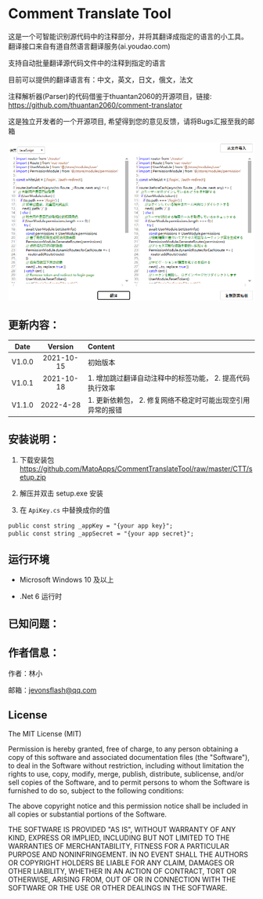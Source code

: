 # Comment Translate Tool

这是一个可智能识别源代码中的注释部分，并将其翻译成指定的语言的小工具。 翻译接口来自有道自然语言翻译服务(ai.youdao.com)

支持自动批量翻译源代码文件中的注释到指定的语言

目前可以提供的翻译语言有：中文，英文，日文，俄文，法文

注释解析器(Parser)的代码借鉴于thuantan2060的开源项目，链接: https://github.com/thuantan2060/comment-translator

这是独立开发者的一个开源项目, 希望得到您的意见反馈，请将Bugs汇报至我的邮箱

 ![avatar](https://github.com/MatoApps/CommentTranslateTool/blob/master/CTT/screenshot.png)

## 更新内容：


Date | Version | Content
:----------: | :-----------: | :-----------
V1.0.0       | 2021-10-15     | 初始版本
V1.0.1       | 2021-10-18     | 1. 增加跳过翻译自动注释中的标签功能， 2. 提高代码执行效率
V1.1.0       | 2022-4-28     | 1. 更新依赖包， 2. 修复网络不稳定时可能出现空引用异常的报错

## 安装说明：

1. 下载安装包 https://github.com/MatoApps/CommentTranslateTool/raw/master/CTT/setup.zip

2. 解压并双击 setup.exe 安装

3. 在 `ApiKey.cs` 中替换成你的值

```
public const string _appKey = "{your app key}";
public const string _appSecret = "{your app secret}";
```

## 运行环境

* Microsoft Windows 10 及以上

* .Net 6 运行时


## 已知问题：


## 作者信息：

作者：林小

邮箱：jevonsflash@qq.com


## License

The MIT License (MIT)

Permission is hereby granted, free of charge, to any person obtaining a copy of this software and associated documentation files (the "Software"), to deal in the Software without restriction, including without limitation the rights to use, copy, modify, merge, publish, distribute, sublicense, and/or sell copies of the Software, and to permit persons to whom the Software is furnished to do so, subject to the following conditions:

The above copyright notice and this permission notice shall be included in all copies or substantial portions of the Software.

THE SOFTWARE IS PROVIDED "AS IS", WITHOUT WARRANTY OF ANY KIND, EXPRESS OR IMPLIED, INCLUDING BUT NOT LIMITED TO THE WARRANTIES OF MERCHANTABILITY, FITNESS FOR A PARTICULAR PURPOSE AND NONINFRINGEMENT. IN NO EVENT SHALL THE AUTHORS OR COPYRIGHT HOLDERS BE LIABLE FOR ANY CLAIM, DAMAGES OR OTHER LIABILITY, WHETHER IN AN ACTION OF CONTRACT, TORT OR OTHERWISE, ARISING FROM, OUT OF OR IN CONNECTION WITH THE SOFTWARE OR THE USE OR OTHER DEALINGS IN THE SOFTWARE.

